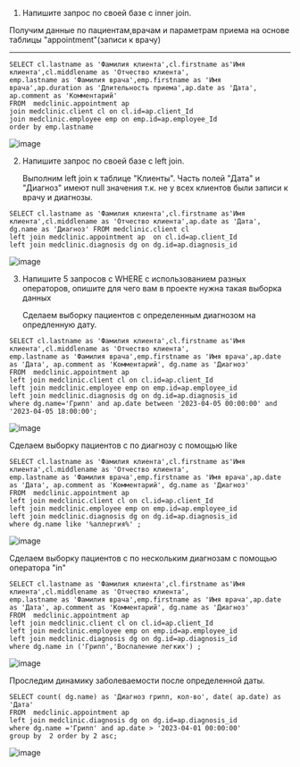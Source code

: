 1) Напишите запрос по своей базе с inner join.

Получим данные по пациентам,врачам и параметрам приема на основе таблицы "appointment"(записи к врачу)
*****
```
SELECT cl.lastname as 'Фамилия клиента',cl.firstname as'Имя клиента',cl.middlename as 'Отчество клиента', 
emp.lastname as 'Фамилия врача',emp.firstname as 'Имя врача',ap.duration as 'Длительность приема',ap.date as 'Дата', ap.comment as 'Комментарий'
FROM  medclinic.appointment ap
join medclinic.client cl on cl.id=ap.client_Id
join medclinic.employee emp on emp.id=ap.employee_Id
order by emp.lastname 
```
![image](https://github.com/MusinRustamR/BD_Clinic/assets/126672650/a561f7c6-a2f4-4af8-901c-8cee3467df91)

2) Напишите запрос по своей базе с left join.
   
   Выполним left join к таблице "Клиенты". Часть полей "Дата" и "Диагноз" имеют null значения т.к. не у всех клиентов были записи к врачу и диагнозы.
```
SELECT cl.lastname as 'Фамилия клиента',cl.firstname as'Имя клиента',cl.middlename as 'Отчество клиента',ap.date as 'Дата', dg.name as 'Диагноз' FROM medclinic.client cl
left join medclinic.appointment ap  on cl.id=ap.client_Id
left join medclinic.diagnosis dg on dg.id=ap.diagnosis_id
```
![image](https://github.com/MusinRustamR/BD_Clinic/assets/126672650/19e2ec32-0e47-4e01-9fd3-76952118f710)


3) Напишите 5 запросов с WHERE с использованием разных операторов, опишите для чего вам в проекте нужна такая выборка данных

   Сделаем выборку пациентов с  определенным диагнозом на опредленную дату.
```
SELECT cl.lastname as 'Фамилия клиента',cl.firstname as'Имя клиента',cl.middlename as 'Отчество клиента', 
emp.lastname as 'Фамилия врача',emp.firstname as 'Имя врача',ap.date as 'Дата', ap.comment as 'Комментарий', dg.name as 'Диагноз'
FROM  medclinic.appointment ap
left join medclinic.client cl on cl.id=ap.client_Id
left join medclinic.employee emp on emp.id=ap.employee_id
left join medclinic.diagnosis dg on dg.id=ap.diagnosis_id
where dg.name='Грипп' and ap.date between '2023-04-05 00:00:00' and '2023-04-05 18:00:00';
```
   ![image](https://github.com/MusinRustamR/BD_Clinic/assets/126672650/fd03038c-7698-48f7-8e27-75e920e3eec0)

   Сделаем выборку пациентов с по диагнозу с помощью like
```
SELECT cl.lastname as 'Фамилия клиента',cl.firstname as'Имя клиента',cl.middlename as 'Отчество клиента', 
emp.lastname as 'Фамилия врача',emp.firstname as 'Имя врача',ap.date as 'Дата', ap.comment as 'Комментарий', dg.name as 'Диагноз'
FROM  medclinic.appointment ap
left join medclinic.client cl on cl.id=ap.client_Id
left join medclinic.employee emp on emp.id=ap.employee_id
left join medclinic.diagnosis dg on dg.id=ap.diagnosis_id
where dg.name like '%аллергия%' ;
```
![image](https://github.com/MusinRustamR/BD_Clinic/assets/126672650/8bf9e56b-d042-4e52-aa5e-0680ec666add)

Сделаем выборку пациентов с по нескольким диагнозам с помощью оператора "in"
```
SELECT cl.lastname as 'Фамилия клиента',cl.firstname as'Имя клиента',cl.middlename as 'Отчество клиента', 
emp.lastname as 'Фамилия врача',emp.firstname as 'Имя врача',ap.date as 'Дата', ap.comment as 'Комментарий', dg.name as 'Диагноз'
FROM  medclinic.appointment ap
left join medclinic.client cl on cl.id=ap.client_Id
left join medclinic.employee emp on emp.id=ap.employee_id
left join medclinic.diagnosis dg on dg.id=ap.diagnosis_id
where dg.name in ('Грипп','Воспаление легких') ;
```

![image](https://github.com/MusinRustamR/BD_Clinic/assets/126672650/c7665084-0a24-4f34-815f-8e8b29eaf7c9)

Проследим динамику заболеваемости после определенной даты.
```
SELECT count( dg.name) as 'Диагноз грипп, кол-во', date( ap.date) as 'Дата' 
FROM  medclinic.appointment ap
left join medclinic.diagnosis dg on dg.id=ap.diagnosis_id
where dg.name ='Грипп' and ap.date > '2023-04-01 00:00:00'
group by  2 order by 2 asc;
```
![image](https://github.com/MusinRustamR/BD_Clinic/assets/126672650/a075351e-dbfa-4e2f-b5c9-489bc6d8f388)


